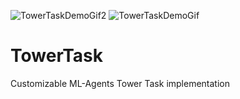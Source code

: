 ![TowerTaskDemoGif2](https://user-images.githubusercontent.com/76073531/221057051-bd5a9aa4-3327-4b7d-9e02-05c281168592.gif)
![TowerTaskDemoGif](https://user-images.githubusercontent.com/76073531/221055659-9e07b53b-aea0-4382-a8ef-5d1faaa95d41.gif)


# TowerTask
 Customizable ML-Agents Tower Task implementation


